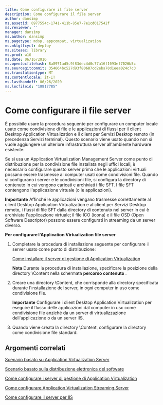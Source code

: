 ```yaml
---
title: Come configurare il file server
description: Come configurare il file server
author: dansimp
ms.assetid: 0977554c-1741-411b-85e7-7e1cd017542f
ms.reviewer: ''
manager: dansimp
ms.author: dansimp
ms.pagetype: mdop, appcompat, virtualization
ms.mktglfcycl: deploy
ms.sitesec: library
ms.prod: w10
ms.date: 06/16/2016
ms.openlocfilehash: 8a8971ad5c9f83dec4d0c77a16f1093ef7026b5c
ms.sourcegitcommit: 354664bc527d93f80687cd2eba70d1eea024c7c3
ms.translationtype: MT
ms.contentlocale: it-IT
ms.lasthandoff: 06/26/2020
ms.locfileid: "10817785"
---
```

# Come configurare il file server


È possibile usare la procedura seguente per configurare un computer locale usato come condivisione di file e le applicazioni di flussi per il client Desktop Application Virtualization e il client per Servizi Desktop remoto (in precedenza Servizi terminal). Questo scenario viene usato quando non si vuole aggiungere un'ulteriore infrastruttura server all'ambiente hardware esistente.

Se si usa un Application Virtualization Management Server come punto di distribuzione per la condivisione file installata negli uffici locali, è necessario configurare questo server prima che le applicazioni virtuali possano essere trasmesse ai computer usati come condivisioni file. Quando si configurano i server e le condivisioni file, si configura la directory di contenuto in cui vengono caricati e archiviati i file SFT. I file SFT contengono l'applicazione virtuale (o le applicazioni).

**Importante**  Affinché le applicazioni vengano trasmesse correttamente al client Desktop Application Virtualization e al client per Servizi Desktop remoto, i flussi di file SFT dalla directory di contenuto nel server in cui è archiviata l'applicazione virtuale; il file ICO (icona) e il file OSD (Open Software Descriptor) possono essere configurati in streaming da un server diverso.

 

**Per configurare l'Application Virtualization file server**

1.  Completare la procedura di installazione seguente per configurare il server usato come punto di distribuzione:

    [Come installare il server di gestione di Application Virtualization](how-to-install-application-virtualization-management-server.md)

    **Nota**  Durante la procedura di installazione, specificare la posizione della directory \\Content nella schermata **percorso contenuto** .

     

2.  Creare una directory \\Content, che corrisponde alla directory specificata durante l'installazione del server, in ogni computer in uso come condivisione file.

    **Importante**  Configurare i client Desktop Application Virtualization per eseguire il flusso delle applicazioni dal computer in uso come condivisione file anziché da un server di virtualizzazione dell'applicazione o da un server IIS.

     

3.  Quando viene creata la directory \\Content, configurare la directory come condivisione file standard.

## Argomenti correlati


[Scenario basato su Application Virtualization Server](application-virtualization-server-based-scenario.md)

[Scenario basato sulla distribuzione elettronica del software](electronic-software-distribution-based-scenario.md)

[Come configurare i server di gestione di Application Virtualization](how-to-configure-the-application-virtualization-management-servers.md)

[Come configurare Application Virtualization Streaming Server](how-to-configure-the-application-virtualization-streaming-servers.md)

[Come configurare il server per IIS](how-to-configure-the-server-for-iis.md)

 

 





